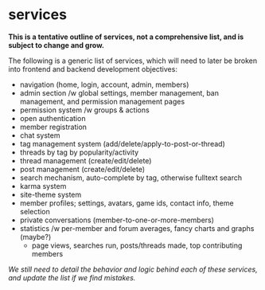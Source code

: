
# services

**This is a tentative outline of services, not a comprehensive list, and is subject to change and grow.**

The following is a generic list of services, which will need to later be broken into frontend and backend development objectives:

- navigation (home, login, account, admin, members)
- admin section /w global settings, member management, ban management, and permission management pages
- permission system /w groups & actions
- open authentication
- member registration
- chat system
- tag management system (add/delete/apply-to-post-or-thread)
- threads by tag by popularity/activity
- thread management (create/edit/delete)
- post management (create/edit/delete)
- search mechanism, auto-complete by tag, otherwise fulltext search
- karma system
- site-theme system
- member profiles; settings, avatars, game ids, contact info, theme selection
- private conversations (member-to-one-or-more-members)
- statistics /w per-member and forum averages, fancy charts and graphs (maybe?)
    - page views, searches run, posts/threads made, top contributing members

_We still need to detail the behavior and logic behind each of these services, and update the list if we find mistakes._
